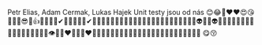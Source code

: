 Petr Elias, Adam Cermak, Lukas Hajek
  Unit testy jsou od nás
😊😂🤣❤❤😍😘🐱‍👤🎂😎🙌👍💕🤞🎂🤳✔🐱‍👓🐱‍👓💖✔🤢😑😣😋🥰🤩🤩😫😪😴😕😖🤤😦😩🥵🤕😈🤓😺👾😺😺👽💩😺👽🐯🐱🐺🦄🦍🦍🐒🦄🦗🦟🐜🦟🐌🐛🧞‍♀️👀👁🦗👩‍❤️‍💋‍👩👨‍❤️‍👨👨‍👩‍👧🙄🐒🐆🐃🦍🤬😨🥳😱🤪🤒🥺😑😶😍🤗😚😔😓😜
😋😚
